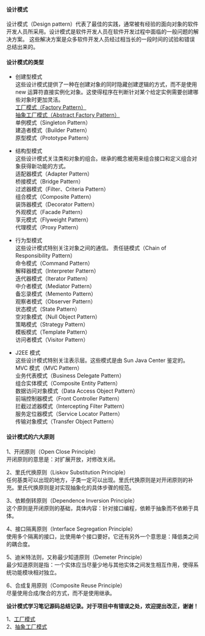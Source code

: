 #### 设计模式
 
设计模式（Design pattern）代表了最佳的实践，通常被有经验的面向对象的软件开发人员所采用。设计模式是软件开发人员在软件开发过程中面临的一般问题的解决方案。
这些解决方案是众多软件开发人员经过相当长的一段时间的试验和错误总结出来的。

#### 设计模式的类型
* 创建型模式<br/>
  这些设计模式提供了一种在创建对象的同时隐藏创建逻辑的方式，而不是使用 new 运算符直接实例化对象。这使得程序在判断针对某个给定实例需要创建哪些对象时更加灵活。<br/>
      [工厂模式（Factory Pattern）](note/pattern_01.md)     
      [抽象工厂模式（Abstract Factory Pattern）](note/pattern_02.md)   
      单例模式（Singleton Pattern）<br/> 
      建造者模式（Builder Pattern）<br/> 
      原型模式（Prototype Pattern）<br/>

* 结构型模式<br/>
  这些设计模式关注类和对象的组合。继承的概念被用来组合接口和定义组合对象获得新功能的方式。<br/>
      适配器模式（Adapter Pattern）<br/>
      桥接模式（Bridge Pattern）<br/>
      过滤器模式（Filter、Criteria Pattern）<br/>
      组合模式（Composite Pattern）<br/>
      装饰器模式（Decorator Pattern）<br/>
      外观模式（Facade Pattern）<br/>
      享元模式（Flyweight Pattern）<br/>
      代理模式（Proxy Pattern）<br/>

* 行为型模式<br/>
  这些设计模式特别关注对象之间的通信。
      责任链模式（Chain of Responsibility Pattern）<br/>
      命令模式（Command Pattern）<br/>
      解释器模式（Interpreter Pattern）<br/>
      迭代器模式（Iterator Pattern）<br/>
      中介者模式（Mediator Pattern）<br/>
      备忘录模式（Memento Pattern）<br/>
      观察者模式（Observer Pattern）<br/>
      状态模式（State Pattern）<br/>
      空对象模式（Null Object Pattern）<br/>
      策略模式（Strategy Pattern）<br/>
      模板模式（Template Pattern）<br/>
      访问者模式（Visitor Pattern）<br/>

* J2EE 模式<br/>
  这些设计模式特别关注表示层。这些模式是由 Sun Java Center 鉴定的。<br/>
      MVC 模式（MVC Pattern）<br/>
      业务代表模式（Business Delegate Pattern）<br/>
      组合实体模式（Composite Entity Pattern）<br/>
      数据访问对象模式（Data Access Object Pattern）<br/>
      前端控制器模式（Front Controller Pattern）<br/>
      拦截过滤器模式（Intercepting Filter Pattern）<br/>
      服务定位器模式（Service Locator Pattern）<br/>
      传输对象模式（Transfer Object Pattern）<br/>

#### 设计模式的六大原则
1、开闭原则（Open Close Principle）<br/>
   开闭原则的意思是：对扩展开放，对修改关闭。<br/>

2、里氏代换原则（Liskov Substitution Principle）<br/>
   任何基类可以出现的地方，子类一定可以出现。里氏代换原则是对开闭原则的补充。里氏代换原则是对实现抽象化的具体步骤的规范。<br/>

3、依赖倒转原则（Dependence Inversion Principle）<br/>
   这个原则是开闭原则的基础，具体内容：针对接口编程，依赖于抽象而不依赖于具体。<br/>

4、接口隔离原则（Interface Segregation Principle）<br/>
   使用多个隔离的接口，比使用单个接口要好。它还有另外一个意思是：降低类之间的耦合度。<br/>

5、迪米特法则，又称最少知道原则（Demeter Principle）<br/>
   最少知道原则是指：一个实体应当尽量少地与其他实体之间发生相互作用，使得系统功能模块相对独立。<br/>

6、合成复用原则（Composite Reuse Principle）<br/>
   尽量使用合成/聚合的方式，而不是使用继承。<br/>
   
<b>设计模式学习笔记源码总结记录。对于项目中有错误之处，欢迎提出改正，谢谢！</b><br/>
     
1、[工厂模式](note/pattern_01.md)  
2、[抽象工厂模式](note/pattern_02.md)
    